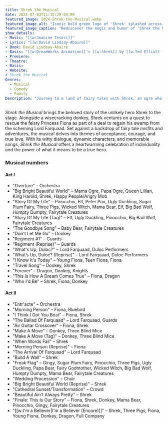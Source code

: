 ```yaml
---
title: Shrek the Musical
date: 2024-07-03T11:15:29-04:00
featured_image: 2024-Shrek-the-Musical.webp
featured_image_alt: "Iconic bold green logo of 'Shrek' splashed across a rustic yellow background, invoking the lovable and cheeky charm of the story."
featured_image_caption: "Rediscover the magic and humor of 'Shrek the Musical'. Fall in love all ogre again with this beloved tale brought to vibrant life on stage."
show_details: 
- Music: "[[w:Jeanine Tesori]]"
- Lyrics: "[[w:David Lindsay-Abaire]]"
- Book: David Lindsay-Abaire
- Basis: "[[w:DreamWorks Animation]]'s [[w:Shrek]] by [[w:Ted Elliott (screenwriter)|Ted Elliott]], Terry Rossio, [[w:Joe Stillman]], and [[w:Roger S. H. Schulman]] and [[w:Shrek!]] by [[w:William Steig]]"
- Premiere: 
- Theatre: 
- Basis: 
- Website: 
# Shrek the Musical
Genres:
  - Musical
  - Comedy
  - Family
Description: "Journey to a land of fairy tales with Shrek, an ogre who embarks on a quest to reclaim the deed to his swamp, and discovers friendship and love along the way."
---
```

*Shrek the Musical* brings the beloved story of the unlikely hero Shrek to the stage. Alongside a wisecracking donkey, Shrek ventures on a quest to rescue the feisty Princess Fiona as part of a deal to regain his swamp from the scheming Lord Farquaad. Set against a backdrop of fairy tale misfits and adventures, the musical delves into themes of acceptance, courage, and true love. With its witty dialogue, dynamic characters, and memorable songs, *Shrek the Musical* offers a heartwarming celebration of individuality and the power of what it means to be a true hero.

###  Musical numbers

#### Act I
- "Overture" – Orchestra
- "Big Bright Beautiful World" – Mama Ogre, Papa Ogre, Queen Lillian, King Harold, Shrek, Happy People/Angry Mob
- "Story Of My Life" – Pinocchio, Elf, Peter Pan, Ugly Duckling, Sugar Plum Fairy, Three Pigs, Wicked Witch, Mama Bear, Elf, Big Bad Wolf, Humpty Dumpty, Fairytale Creatures
- "Story Of My Life (Tag)" – Elf, Ugly Duckling, Pinocchio, Big Bad Wolf, Fairytale Creatures
- "The Goodbye Song" – Baby Bear, Fairytale Creatures
- "Don't Let Me Go" – Donkey
- "Regiment #1" – Guards
- "Regiment (Reprise)" – Guards
- "What's Up, Duloc?" – Lord Farquaad, Duloc Performers
- "What’s Up, Duloc? (Reprise)" – Lord Farquaad, Duloc Performers
- "I Know It's Today" – Young Fiona, Teen Fiona, Fiona
- "Travel Song" – Donkey, Shrek
- "Forever" – Dragon, Donkey, Knights
- "This Is How A Dream Comes True" – Fiona, Dragon
- "Who I'd Be" – Shrek, Fiona, Donkey

#### Act II
- "Entr'acte" – Orchestra
- "Morning Person" – Fiona, Bluebird
- "I Think I Got You Beat" – Fiona, Shrek
- "The Ballad Of Farquaad" – Lord Farquaad, Guards
- "Air Guitar Crossover" – Fiona, Shrek
- "Make A Move" – Donkey, Three Blind Mice
- "Make A Move (Tag)" – Donkey, Three Blind Mice
- "When Words Fail" – Shrek
- "Morning Person (Reprise)" – Fiona
- "The Arrival Of Farquaad" – Lord Farquaad
- "Build A Wall" – Shrek
- "Freak Flag" – Gingy, Sugar Plum Fairy, Pinocchio, Three Pigs, Ugly Duckling, Papa Bear, Fairy Godmother, Wicked Witch, Big Bad Wolf, Humpty Dumpty, Mama Bear, Fairytale Creatures
- "Wedding Procession" – Choir
- "Big Bright Beautiful World (Reprise)" – Shrek
- "Cathedral Sunset/Transformation" – Crowd
- "Beautiful Ain’t Always Pretty" – Shrek
- "Finale: This Is Our Story" – Fiona, Shrek, Donkey, Mama Bear, Pinocchio, Gingy, Fairytale Creatures
- "[[w:I'm a Believer|I'm a Believer (Encore)]]" – Shrek, Three Pigs, Fiona, Young Fiona, Donkey, Dragon, Full Company